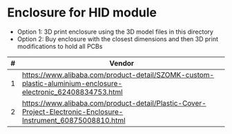 # Enclosure for HID module

- Option 1: 3D print enclosure using the 3D model files in this directory
- Option 2: Buy enclosure with the closest dimensions and then 3D print modifications to hold all PCBs

|#| Vendor |
|--|--|
|1| https://www.alibaba.com/product-detail/SZOMK-custom-plastic-aluminium-enclosure-electronic_62408834753.html |
|2| https://www.alibaba.com/product-detail/Plastic-Cover-Project-Electronic-Enclosure-Instrument_60875008810.html |